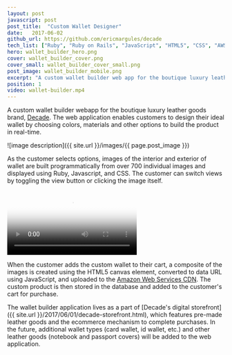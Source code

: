 ```yaml
---
layout: post
javascript: post
post_title:  "Custom Wallet Designer"
date:   2017-06-02
github_url: https://github.com/ericmargules/decade
tech_list: ["Ruby", "Ruby on Rails", "JavaScript", "HTML5", "CSS", "AWS"]
hero: wallet_builder_hero.png
cover: wallet_builder_cover.png
cover_small: wallet_builder_cover_small.png
post_image: wallet_builder_mobile.png
excerpt: "A custom wallet builder web app for the boutique luxury leather goods brand, Decade. The wallet builder enables customers to design and purchase their own leather goods by building a composite image of the custom wallet based on the user's selection of materials and options."
position: 1
video: wallet-builder.mp4
---
```


A custom wallet builder webapp for the boutique luxury leather goods brand, [Decade](http://www.decadeleather.com). The web application enables customers to design their ideal wallet by choosing colors, materials and other options to build the product in real-time. 

![image description]({{ site.url }}/images/{{ page.post_image }})

As the customer selects options, images of the interior and exterior of wallet are built programmatically from over 700 individual images and displayed using Ruby, Javascript, and CSS. The customer can switch views by toggling the view button or clicking the image itself.

<video class="post_video" poster="{{ site.url }}/images/{{ page.hero }}" controls>
	<source src="{{ site.url }}/videos/{{ page.video }}" type="video/mp4">
	Your browser does not support the video tag.
</video>

When the customer adds the custom wallet to their cart, a composite of the images is created using the HTML5 canvas element, converted to data URL using JavaScript, and uploaded to the [Amazon Web Services CDN](https://aws.amazon.com/). The custom product is then stored in the database and added to the customer's cart for purchase.

The wallet builder application lives as a part of [Decade's digital storefront]({{ site.url }}/2017/06/01/decade-storefront.html), which features pre-made leather goods and the ecommerce mechanism to complete purchases. In the future, additional wallet types (card wallet, id wallet, etc.) and other leather goods (notebook and passport covers) will be added to the web application.
